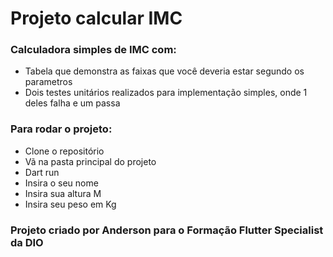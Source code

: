 # Projeto calcular IMC

### Calculadora simples de IMC com:

- Tabela que demonstra as faixas que você deveria estar segundo os parametros
- Dois testes unitários realizados para implementação simples, onde 1 deles falha e um passa
  
### Para rodar o projeto:
- Clone o repositório
- Vã na pasta principal do projeto 
- Dart run
- Insira o seu nome
- Insira sua altura M
- Insira seu peso em Kg

### Projeto criado por Anderson para o Formação Flutter Specialist da DIO